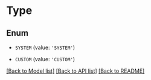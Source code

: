 # Type


## Enum

* `SYSTEM` (value: `'SYSTEM'`)

* `CUSTOM` (value: `'CUSTOM'`)

[[Back to Model list]](../README.md#documentation-for-models) [[Back to API list]](../README.md#documentation-for-api-endpoints) [[Back to README]](../README.md)


